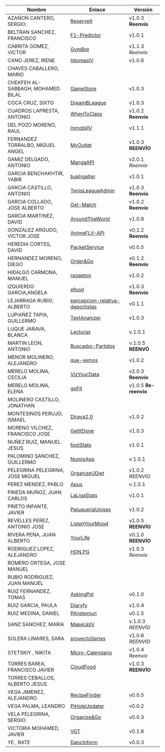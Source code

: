 | Nombre | Enlace | Versión |
|--------|--------|---------|
| AZAÑON CANTERO, SERGIO| [ReserveIt](https://github.com/sergiocantero8/ReserveIt-API) | v1.0.3 **Reenvío** |
| BELTRAN SANCHEZ, FRANCISCO| [F1-Predictor](https://github.com/currobeltran/F1-Predictor) | v1.0.1 |
| CABRITA GOMEZ, VICTOR| [GymBot](https://github.com/Torchu/GymBot) | v1.1.3 *Reenvío* |
| CANO JEREZ, IRENE|[IdiomasIV](https://github.com/irenecj/ProyectoIdiomasIV) | v1.0.6 |
| CHAVES CABALLERO, MARIO| | |
| CHEKFEH AL-SABBAGH, MOHAMED BILAL| [GameStore](https://github.com/BilalKxK99/GameStore) | v1.0.3 |
| COCA CRUZ, SIXTO|[DreamBLeague](https://github.com/SixtoCoca/DreamBLeague) | v1.0.3 |
| CUADROS LAPRESTA, ANTONIO| [WhenToClass](https://github.com/antoniocuadros/WhenToClass) | v1.0.2 **Reenvío** |
| DEL POZO MORENO, RAUL|[InmobilIV](https://github.com/rauldpm/InmobilIV)| v1.1.1 |
| FERNANDEZ TORRALBO, MIGUEL ANGEL| [MyOutlet](https://github.com/miguelfdez99/MyOutlet) | v1.0.3 **REENVÍO** |
| GAMIZ DELGADO, ANTONIO | [MangaAPI](https://github.com/antoniogamiz/manga-api) | v2.0.1 *Reenvio* |
| GARCIA BENCHAKHTIR, YABIR| [bukhgalter](https://github.com/yabirgb/bukhgalter) | v1.0.1 |
| GARCIA CASTILLO, ANTONIO| [TenisLeagueAdmin](https://github.com/antOnioOnio/antOnioOnio-TenisLeagueAdmin-) | v1.0.3 **Reenvío** |
| GARCIA COLLADO, JOSE ALBERTO| [Get-Match](https://github.com/joseegc10/get-match) | v1.0.2 **Reenvío** |
| GARCIA MARTINEZ, DAVID| [AroundTheWorld](https://github.com/Davidspace/AroundTheWorld) | v1.0.8 |
| GONZALEZ ARGUDO, VICTOR JOSE| [AnimeFLV-API](https://github.com/ByteVictor/AnimeFLV-API) | v0.1.2 **Reenvío** |
| HEREDIA CORTES, DAVID| [PacketService](https://github.com/XDavid1999/PacketService) | v0.0.5 |
| HERNANDEZ MORENO, DIEGO| [Order&Go](https://github.com/LCinder/Order-Go)|v0.1.2 **Reenvio**|
| HIDALGO CARMONA, MANUEL| [ragaeton](https://github.com/venrra/ragaeton) | v1.0.2 |
| IZQUIERDO GARCIA,ANGELA|[efood](https://github.com/angelaig-ugr/efood)|v1.0.3  **Reenvío**|
| LEJARRAGA RUBIO, ALBERTO| [percepcion-relativa-deportistas](https://github.com/AlbertoLejarraga/percepcion-relativa-deportistas)| v0.1.1 |
| LUPIAÑEZ TAPIA, GUILLERMO | [TextAnalyzer](https://github.com/guillelpnz/TextAnalyzer)| v1.0.3 |
| LUQUE JARAVA, BLANCA| [Lecturas](https://github.com/blancaazz/Lecturas) | v.1.0.1 |
| MARTIN LEON, ANTONIO| [Buscador-Partidos](https://github.com/antonioml97/BuscadorPartidos) | v.1.0.5 **REENVÓ**| 
| MENOR MOLINERO, ALEJANDRO| [que-vemos](https://github.com/AlexMenor/que-vemos) | v1.0.2 |
| MERELO MOLINA, CECILIA| [VizYourData](https://github.com/cecimerelo/VizYourData) | v2.0.3 **Reenvío**|
| MERELO MOLINA, ELENA| [goFit](https://github.com/ElenaMerelo/goFit)| v1.0.5 **Re-reenvío** |
| MOLINERO CASTILLO, JONATHAN| | |
| MONTESINOS PERUJO, ISMAEL| [Diraya2.0](https://github.com/ismaelmontesinos/RegistroDiraya) | v1.0.2 |
| MORENO VILCHEZ, FRANCISCO JOSE| [GetItDone](https://github.com/morevi/GetItDone) | v1.0.3 |
| NUÑEZ RUIZ, MANUEL JESUS| [footStats](https://github.com/ManuelJNunez/footStats) | v1.0.1 |
| PALOMINO SANCHEZ, GUILLERMO| [NumisApp](https://github.com/Riikari/NumisApp) | v.1.0.1 |
| PELEGRINA PELEGRINA, JOSE MIGUEL| [OrganizeUDiet](https://github.com/josemip98/OrganizeUDiet) | v1.0.2 *REENVÍO* |
| PEREZ MENDEZ, PABLO| [Apus](https://github.com/Megatorpon/Apus) | v.1.0.1 |
| PINEDA MUÑOZ, JUAN CARLOS| [LaLigaStats](https://github.com/juancpineda97/LaLigaStats) | v1.0.1 |
| PRIETO INFANTE, JAVIER| [PeluqueriaUnisex](https://github.com/JaviPrieto/PeluqueriaUnisex) | v1.0.2 |
| REVELLES PEREZ, ANTONIO JOSE| [ListenYourMood](https://github.com/AntonioRev/ListenYourMood) | v1.0.5 **REENVÍO** |
| RIVERA PEÑA, JUAN ALBERTO| [YourLife](https://github.com/juanalberto58/AppIV)| v0.1.0 **REENVÍO**|
| RODRIGUEZ LOPEZ, ALEJANDRO|[HDN.PG](https://github.com/alexrodriguezlop/HDN.PG)  | v1.0.3 *Reenvío* |
| ROMERO ORTEGA, JOSE MANUEL| | |
| RUBIO RODRIGUEZ, JUAN MANUEL| | |
| RUIZ FERNANDEZ, TOMAS| [AskingPpl](https://github.com/thomasruizfdez/AskingPpl) | v0.1.0 |
| RUIZ GARCIA, PAULA| [Diaryfy](https://github.com/aluruiz/IV-Diaryfy) | v1.0.4 |
| RUIZ MEDINA, DANIEL| [PAndemiun](https://github.com/DanielRuizMed/PAndemium) | v0.1.5 |
| SANZ SANCHEZ, MARIA|[MakeUpIV](https://github.com/mariasanzs/makeupIV) |v.1.0.3 *REENVÍO* |
| SOLERA LINARES, SARA| [proyectoSeries](https://github.com/sarasolera/proyectoSeries) | v1.0.6 *REENVÍO* |
| STETSKIY , NIKITA| [Micro-Calendario](https://github.com/nikitastetskiy/micro-calendario) | v1.0.4 *Reenvío* |
| TORRES BAREA, FRANCISCO JAVIER|[CloudFood](https://github.com/FranToBa/CloudFood) | v1.0.3 **REENVÍO** |
| TORRES CEBALLOS, ALBERTO JESUS| | |
| VEGA JIMENEZ, ALEJANDRO| [RecipeFinder](https://github.com/aleveji/RecipeFinder) | v0.0.5 |
| VEGA PALMA, LEANDRO| [PiHoleUpdater](https://github.com/LeandroVP/PiHoleUpdater) | v0.0.2 |
| VELA PELEGRINA, SERGIO| [Organize&Go](https://github.com/sergiovp/IV-OrganizeAndGo) | v0.0.3 |
| VICTORIA MOHAMED, JAVIER| [VGT](https://github.com/javizzyv/VideoGameTracker) | v0.1.6 |
| YE , BATE|[DancInform](https://github.com/WolfYe98/Proyecto_IV_Bate) |v0.0.3 |
